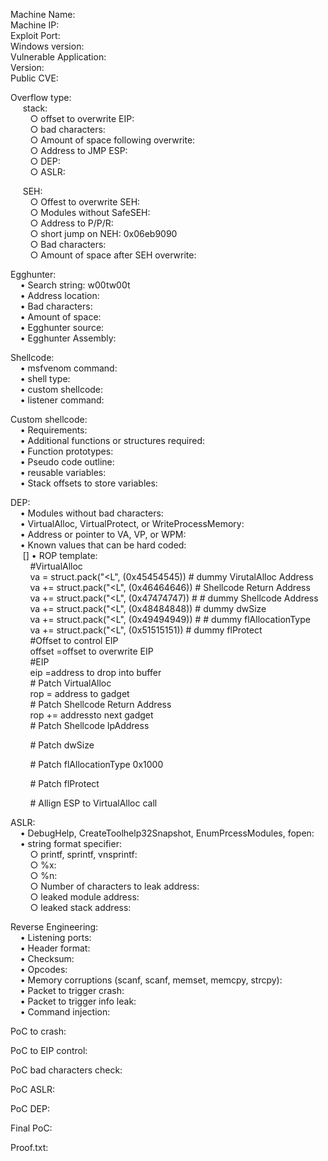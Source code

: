Machine Name:  
Machine IP:  
Exploit Port:  
Windows version:  
Vulnerable Application:  
Version:  
Public CVE:  
  
Overflow type:  
&nbsp;&nbsp;&nbsp;&nbsp;<ui> stack:</ui>  
&nbsp;&nbsp;&nbsp;&nbsp;&nbsp;&nbsp;&nbsp;&nbsp;○ offset to overwrite EIP:  
&nbsp;&nbsp;&nbsp;&nbsp;&nbsp;&nbsp;&nbsp;&nbsp;○ bad characters:  
&nbsp;&nbsp;&nbsp;&nbsp;&nbsp;&nbsp;&nbsp;&nbsp;○ Amount of space following overwrite:  
&nbsp;&nbsp;&nbsp;&nbsp;&nbsp;&nbsp;&nbsp;&nbsp;○ Address to JMP ESP:  
&nbsp;&nbsp;&nbsp;&nbsp;&nbsp;&nbsp;&nbsp;&nbsp;○ DEP:  
&nbsp;&nbsp;&nbsp;&nbsp;&nbsp;&nbsp;&nbsp;&nbsp;○ ASLR:  

&nbsp;&nbsp;&nbsp;&nbsp;<ui> SEH:</ui>  
&nbsp;&nbsp;&nbsp;&nbsp;&nbsp;&nbsp;&nbsp;&nbsp;○ Offest to overwrite SEH:  
&nbsp;&nbsp;&nbsp;&nbsp;&nbsp;&nbsp;&nbsp;&nbsp;○ Modules without SafeSEH:  
&nbsp;&nbsp;&nbsp;&nbsp;&nbsp;&nbsp;&nbsp;&nbsp;○ Address to P/P/R:  
&nbsp;&nbsp;&nbsp;&nbsp;&nbsp;&nbsp;&nbsp;&nbsp;○ short jump on NEH:  0x06eb9090  
&nbsp;&nbsp;&nbsp;&nbsp;&nbsp;&nbsp;&nbsp;&nbsp;○ Bad characters:  
&nbsp;&nbsp;&nbsp;&nbsp;&nbsp;&nbsp;&nbsp;&nbsp;○ Amount of space after SEH overwrite:  

 <ui>Egghunter:</ui>   
&nbsp;&nbsp;&nbsp;&nbsp;• Search string: w00tw00t  
&nbsp;&nbsp;&nbsp;&nbsp;• Address location:  
&nbsp;&nbsp;&nbsp;&nbsp;• Bad characters:  
&nbsp;&nbsp;&nbsp;&nbsp;• Amount of space:  
&nbsp;&nbsp;&nbsp;&nbsp;• Egghunter source:  
&nbsp;&nbsp;&nbsp;&nbsp;• Egghunter Assembly:  

<ui>Shellcode:</ui>  
&nbsp;&nbsp;&nbsp;&nbsp;• msfvenom command:  
&nbsp;&nbsp;&nbsp;&nbsp;• shell type:  
&nbsp;&nbsp;&nbsp;&nbsp;• custom shellcode:  
&nbsp;&nbsp;&nbsp;&nbsp;• listener command:  

Custom shellcode:  
&nbsp;&nbsp;&nbsp;&nbsp;• Requirements:  
&nbsp;&nbsp;&nbsp;&nbsp;• Additional functions or structures required:  
&nbsp;&nbsp;&nbsp;&nbsp;• Function prototypes:  
&nbsp;&nbsp;&nbsp;&nbsp;• Pseudo code outline:  
&nbsp;&nbsp;&nbsp;&nbsp;• reusable variables:  
&nbsp;&nbsp;&nbsp;&nbsp;• Stack offsets to store variables:  

DEP:  
&nbsp;&nbsp;&nbsp;&nbsp;• Modules without bad characters:  
&nbsp;&nbsp;&nbsp;&nbsp;• VirtualAlloc, VirtualProtect, or WriteProcessMemory:  
&nbsp;&nbsp;&nbsp;&nbsp;• Address or pointer to VA, VP, or WPM:  
&nbsp;&nbsp;&nbsp;&nbsp;• Known values that can be hard coded:  
&nbsp;&nbsp;&nbsp;&nbsp; [] • ROP template:   
&nbsp;&nbsp;&nbsp;&nbsp;&nbsp;&nbsp;&nbsp;&nbsp;#VirtualAlloc  
&nbsp;&nbsp;&nbsp;&nbsp;&nbsp;&nbsp;&nbsp;&nbsp;va  = struct.pack("<L", (0x45454545)) # dummy VirutalAlloc Address  
&nbsp;&nbsp;&nbsp;&nbsp;&nbsp;&nbsp;&nbsp;&nbsp;va += struct.pack("<L", (0x46464646)) # Shellcode Return Address  
&nbsp;&nbsp;&nbsp;&nbsp;&nbsp;&nbsp;&nbsp;&nbsp;va += struct.pack("<L", (0x47474747)) # # dummy Shellcode Address  
&nbsp;&nbsp;&nbsp;&nbsp;&nbsp;&nbsp;&nbsp;&nbsp;va += struct.pack("<L", (0x48484848)) # dummy dwSize  
&nbsp;&nbsp;&nbsp;&nbsp;&nbsp;&nbsp;&nbsp;&nbsp;va += struct.pack("<L", (0x49494949)) # # dummy flAllocationType  
&nbsp;&nbsp;&nbsp;&nbsp;&nbsp;&nbsp;&nbsp;&nbsp;va += struct.pack("<L", (0x51515151)) # dummy flProtect  
&nbsp;&nbsp;&nbsp;&nbsp;&nbsp;&nbsp;&nbsp;&nbsp;#Offset to control EIP  
&nbsp;&nbsp;&nbsp;&nbsp;&nbsp;&nbsp;&nbsp;&nbsp;offset =offset to overwrite EIP  
&nbsp;&nbsp;&nbsp;&nbsp;&nbsp;&nbsp;&nbsp;&nbsp;#EIP  
&nbsp;&nbsp;&nbsp;&nbsp;&nbsp;&nbsp;&nbsp;&nbsp;eip =address to drop into buffer  
&nbsp;&nbsp;&nbsp;&nbsp;&nbsp;&nbsp;&nbsp;&nbsp;# Patch VirtualAlloc  
&nbsp;&nbsp;&nbsp;&nbsp;&nbsp;&nbsp;&nbsp;&nbsp;rop = address to gadget  
&nbsp;&nbsp;&nbsp;&nbsp;&nbsp;&nbsp;&nbsp;&nbsp;# Patch Shellcode Return Address  
&nbsp;&nbsp;&nbsp;&nbsp;&nbsp;&nbsp;&nbsp;&nbsp;rop += addressto next gadget  
&nbsp;&nbsp;&nbsp;&nbsp;&nbsp;&nbsp;&nbsp;&nbsp;# Patch Shellcode lpAddress  
	  
&nbsp;&nbsp;&nbsp;&nbsp;&nbsp;&nbsp;&nbsp;&nbsp;# Patch dwSize  
	  
&nbsp;&nbsp;&nbsp;&nbsp;&nbsp;&nbsp;&nbsp;&nbsp;# Patch flAllocationType 0x1000  
	  
&nbsp;&nbsp;&nbsp;&nbsp;&nbsp;&nbsp;&nbsp;&nbsp;# Patch flProtect  
  
&nbsp;&nbsp;&nbsp;&nbsp;&nbsp;&nbsp;&nbsp;&nbsp;# Allign ESP to VirtualAlloc call  
  
ASLR:  
&nbsp;&nbsp;&nbsp;&nbsp;• DebugHelp, CreateToolhelp32Snapshot, EnumPrcessModules, fopen:  
&nbsp;&nbsp;&nbsp;&nbsp;• string format specifier:  
&nbsp;&nbsp;&nbsp;&nbsp;&nbsp;&nbsp;&nbsp;&nbsp;○ printf, sprintf, vnsprintf:  
&nbsp;&nbsp;&nbsp;&nbsp;&nbsp;&nbsp;&nbsp;&nbsp;○ %x:  
&nbsp;&nbsp;&nbsp;&nbsp;&nbsp;&nbsp;&nbsp;&nbsp;○ %n:  
&nbsp;&nbsp;&nbsp;&nbsp;&nbsp;&nbsp;&nbsp;&nbsp;○ Number of characters to leak address:  
&nbsp;&nbsp;&nbsp;&nbsp;&nbsp;&nbsp;&nbsp;&nbsp;○ leaked module address:  
&nbsp;&nbsp;&nbsp;&nbsp;&nbsp;&nbsp;&nbsp;&nbsp;○ leaked stack address:  
  
Reverse Engineering:  
&nbsp;&nbsp;&nbsp;&nbsp;• Listening ports:  
&nbsp;&nbsp;&nbsp;&nbsp;• Header format:  
&nbsp;&nbsp;&nbsp;&nbsp;• Checksum:  
&nbsp;&nbsp;&nbsp;&nbsp;• Opcodes:  
&nbsp;&nbsp;&nbsp;&nbsp;• Memory corruptions (scanf, scanf, memset, memcpy, strcpy):  
&nbsp;&nbsp;&nbsp;&nbsp;• Packet to trigger crash:  
&nbsp;&nbsp;&nbsp;&nbsp;• Packet to trigger info leak:  
&nbsp;&nbsp;&nbsp;&nbsp;• Command injection:  
  
PoC to crash:  
  
PoC to EIP control:  
  
PoC bad characters check:  
  
PoC ASLR:  
  
PoC DEP:  
  
Final PoC:  
  
Proof.txt:  
		  
